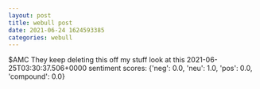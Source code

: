 ```yaml
--- 
layout: post 
title: webull post 
date: 2021-06-24 1624593385 
categories: webull 
--- 
```

$AMC They keep deleting this off my stuff look at this	2021-06-25T03:30:37.506+0000
sentiment scores: {'neg': 0.0, 'neu': 1.0, 'pos': 0.0, 'compound': 0.0}
